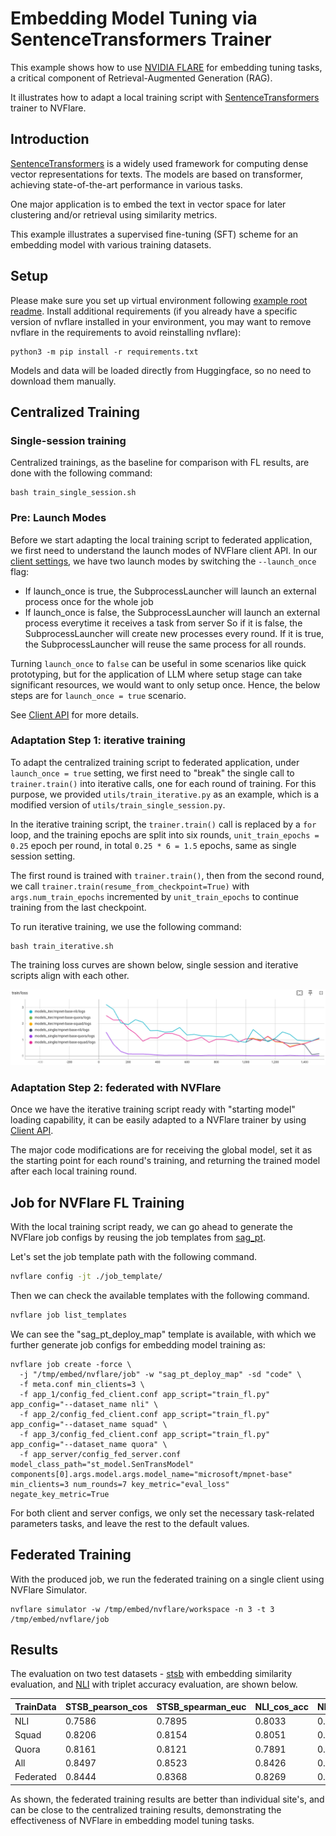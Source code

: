# Embedding Model Tuning via SentenceTransformers Trainer
This example shows how to use [NVIDIA FLARE](https://nvidia.github.io/NVFlare) for embedding tuning tasks, a critical component of Retrieval-Augmented Generation (RAG). 

It illustrates how to adapt a local training script with [SentenceTransformers](https://github.com/UKPLab/sentence-transformers) trainer to NVFlare.

## Introduction 
[SentenceTransformers](https://sbert.net/) is a widely used framework for computing dense vector representations for texts. 
The models are based on transformer, achieving state-of-the-art performance in various tasks. 

One major application is to embed the text in vector space for later clustering and/or retrieval using similarity metrics.

This example illustrates a supervised fine-tuning (SFT) scheme for an embedding model with various training datasets.

## Setup
Please make sure you set up virtual environment following [example root readme](../../../README.md).
Install additional requirements (if you already have a specific version of nvflare installed in your environment, you may want to remove nvflare in the requirements to avoid reinstalling nvflare):
```
python3 -m pip install -r requirements.txt
```
Models and data will be loaded directly from Huggingface, so no need to download them manually.

## Centralized Training
### Single-session training
Centralized trainings, as the baseline for comparison with FL results, are done with the following command:
```
bash train_single_session.sh
```
### Pre: Launch Modes
Before we start adapting the local training script to federated application, we first need to understand the launch modes of NVFlare client API.
In our [client settings](../../../job_templates/sag_pt/config_fed_client.conf), we have two launch modes by switching the `--launch_once` flag:
* If launch_once is true, the SubprocessLauncher will launch an external process once for the whole job
* If launch_once is false, the SubprocessLauncher will launch an external process everytime it receives a task from server
So if it is false, the SubprocessLauncher will create new processes every round.
If it is true, the SubprocessLauncher will reuse the same process for all rounds.

Turning `launch_once` to `false` can be useful in some scenarios like quick prototyping, but for the application of LLM where setup stage can take significant resources, we would want to only setup once. Hence, the below steps are for `launch_once = true` scenario.

See [Client API](../../../hello-world/ml-to-fl/pt/README.md) for more details.

### Adaptation Step 1: iterative training
To adapt the centralized training script to federated application, under `launch_once = true` setting, we first need to "break" the single call to `trainer.train()` into iterative calls, one for each round of training.
For this purpose, we provided `utils/train_iterative.py` as an example, which is a modified version of `utils/train_single_session.py`.

In the iterative training script, the `trainer.train()` call is replaced by a `for` loop, and the training epochs are split into six rounds, `unit_train_epochs = 0.25` epoch per round, in total `0.25 * 6 = 1.5` epochs, same as single session setting. 

The first round is trained with `trainer.train()`, then from the second round, 
we call `trainer.train(resume_from_checkpoint=True)` with `args.num_train_epochs` incremented by `unit_train_epochs` to continue training from the last checkpoint.

To run iterative training, we use the following command:
``` 
bash train_iterative.sh
```

The training loss curves are shown below, single session and iterative scripts align with each other. 

![iter_single](./figs/iter_single.png)

### Adaptation Step 2: federated with NVFlare
Once we have the iterative training script ready with "starting model" loading capability, it can be easily adapted to a NVFlare trainer by using [Client API](../../hello-world/ml-to-fl/pt/README.md).

The major code modifications are for receiving the global model, set it as the starting point for each round's training, and returning the trained model after each local training round.

## Job for NVFlare FL Training
With the local training script ready, we can go ahead to generate the NVFlare job configs by reusing the job templates from [sag_pt](../../../job_templates/sag_pt/).

Let's set the job template path with the following command.
```bash
nvflare config -jt ./job_template/
```
Then we can check the available templates with the following command.
```bash
nvflare job list_templates
```
We can see the "sag_pt_deploy_map" template is available, with which we further generate job configs for embedding model training as:
```
nvflare job create -force \
  -j "/tmp/embed/nvflare/job" -w "sag_pt_deploy_map" -sd "code" \
  -f meta.conf min_clients=3 \
  -f app_1/config_fed_client.conf app_script="train_fl.py" app_config="--dataset_name nli" \
  -f app_2/config_fed_client.conf app_script="train_fl.py" app_config="--dataset_name squad" \
  -f app_3/config_fed_client.conf app_script="train_fl.py" app_config="--dataset_name quora" \
  -f app_server/config_fed_server.conf model_class_path="st_model.SenTransModel" components[0].args.model.args.model_name="microsoft/mpnet-base" min_clients=3 num_rounds=7 key_metric="eval_loss" negate_key_metric=True 
```


For both client and server configs, we only set the necessary task-related parameters tasks, and leave the rest to the default values.

## Federated Training
With the produced job, we run the federated training on a single client using NVFlare Simulator.
```
nvflare simulator -w /tmp/embed/nvflare/workspace -n 3 -t 3 /tmp/embed/nvflare/job
```

## Results
The evaluation on two test datasets - [stsb](https://huggingface.co/datasets/sentence-transformers/stsb) with embedding similarity evaluation, and [NLI](https://huggingface.co/datasets/sentence-transformers/all-nli) with triplet accuracy evaluation, are shown below.

 TrainData | STSB_pearson_cos | STSB_spearman_euc | NLI_cos_acc | NLI_euc_acc
--- |------------------|-------------------|-------------| ---
NLI | 0.7586           | 0.7895            | 0.8033      | 0.8045
Squad | 0.8206           | 0.8154            | 0.8051      | 0.8042
Quora | 0.8161           | 0.8121            | 0.7891      | 0.7854
All | 0.8497           | 0.8523            | 0.8426      | 0.8384
Federated | 0.8444           | 0.8368            | 0.8269      |  0.8246

As shown, the federated training results are better than individual site's, and can be close to the centralized training results, demonstrating the effectiveness of NVFlare in embedding model tuning tasks.